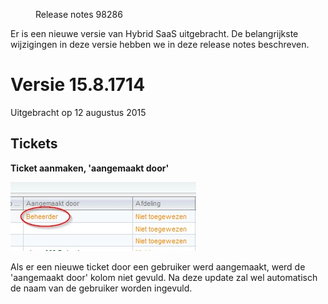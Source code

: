 <properties>
	<page>
		<title>Versie 15.8.1714</title>
	</page>
	<menu>
		<position>Release notes</position>
		<title>Versie 15.8.1714 (12-08-2015)</title>
		<sort>98286</sort>
	</menu>
</properties>


<div class="info">
Er is een nieuwe versie van Hybrid SaaS uitgebracht. De belangrijkste wijzigingen in deze versie hebben we in deze release notes beschreven.
</div>



# Versie 15.8.1714 #
Uitgebracht op 12 augustus 2015


## Tickets ##

<div class="tag-fix"></div>

**Ticket aanmaken, 'aangemaakt door'**

![](images/ticket-aangemaakt-door.jpg)

Als er een nieuwe ticket door een gebruiker werd aangemaakt, werd de 'aangemaakt door' kolom niet gevuld. Na deze update zal wel automatisch de naam van de gebruiker worden ingevuld.